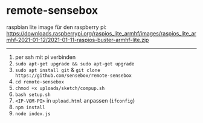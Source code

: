 # remote-sensebox

raspbian lite image für den raspberry pi: https://downloads.raspberrypi.org/raspios_lite_armhf/images/raspios_lite_armhf-2021-01-12/2021-01-11-raspios-buster-armhf-lite.zip

---

1. per ssh mit pi verbinden
2. `sudo apt-get upgrade && sudo apt-get upgrade`
3. `sudo apt install git` & `git clone https://github.com/sensebox/remote-sensebox`
4. `cd remote-sensebox`
5. `chmod +x uploads/sketch/compup.sh `
6. `bash setup.sh`
7. `<IP-VOM-PI>` in `upload.html` anpassen (`ifconfig`)
8. `npm install`
9. `node index.js`
